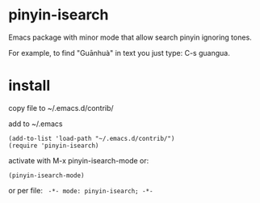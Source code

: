 # pinyin-isearch
Emacs package with minor mode that allow search pinyin ignoring tones.

For example, to find "Guānhuà" in text you just type: C-s guangua.
# install
copy file to ~/.emacs.d/contrib/

add to ~/.emacs

```elisp
(add-to-list 'load-path "~/.emacs.d/contrib/")
(require 'pinyin-isearch) 
```

activate with M-x pinyin-isearch-mode or:
```elisp
(pinyin-isearch-mode)
```

or per file:
```  -*- mode: pinyin-isearch; -*- ```
